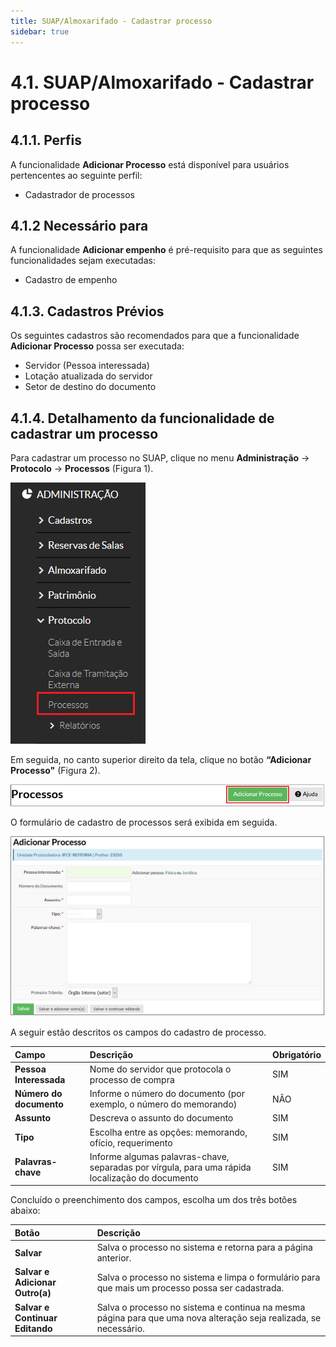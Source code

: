 ```yaml
---
title: SUAP/Almoxarifado - Cadastrar processo
sidebar: true
---
```


# 4.1. SUAP/Almoxarifado - Cadastrar processo

## 4.1.1. Perfis

A funcionalidade **Adicionar Processo** está disponível para usuários pertencentes ao seguinte perfil:

  * Cadastrador de processos
  
## 4.1.2 Necessário para

A funcionalidade **Adicionar empenho** é pré-requisito para que as seguintes funcionalidades sejam executadas:

  * Cadastro de empenho
  
## 4.1.3. Cadastros Prévios

Os seguintes cadastros são recomendados para que a funcionalidade **Adicionar Processo** possa ser executada:

  * Servidor (Pessoa interessada)
  * Lotação atualizada do servidor
  * Setor de destino do documento
  
## 4.1.4. Detalhamento da funcionalidade de cadastrar um processo

Para cadastrar um processo no SUAP, clique no menu **Administração** → **Protocolo** → **Processos** (Figura 1).

![menu_processos](../images/menu_processos.png)

Em seguida, no canto superior direito da tela, clique no botão **“Adicionar  Processo"** (Figura 2).

![btn_add_processos](../images/btn_add_processos.png)

O formulário de cadastro de processos será exibida em seguida.

![form_cadastrar_processo](../images/form_cadastrar_processo.png)

A seguir estão descritos os campos do cadastro de processo.

|Campo|Descrição|Obrigatório|
| :---| :-------| :---------|
|**Pessoa Interessada**|Nome do servidor que protocola o processo de compra|SIM|
|**Número do documento**|Informe o número do documento (por exemplo, o número do memorando)|NÃO|
|**Assunto**|Descreva o assunto do documento|SIM|
|**Tipo**|Escolha entre as opções: memorando, ofício, requerimento|SIM|
|**Palavras-chave**|Informe algumas palavras-chave, separadas por vírgula, para uma rápida localização do documento|SIM|

Concluído o preenchimento dos campos, escolha um dos três botões abaixo: 

|Botão|Descrição|
| :---| :-------|
|**Salvar**|Salva o processo no sistema e retorna para a página anterior.|
|**Salvar e Adicionar Outro(a)**|Salva o processo no sistema e limpa o formulário para que mais um processo possa ser cadastrada.|
|**Salvar e Continuar Editando**|Salva o processo no sistema e continua na mesma página para que uma nova alteração seja realizada, se necessário.|
